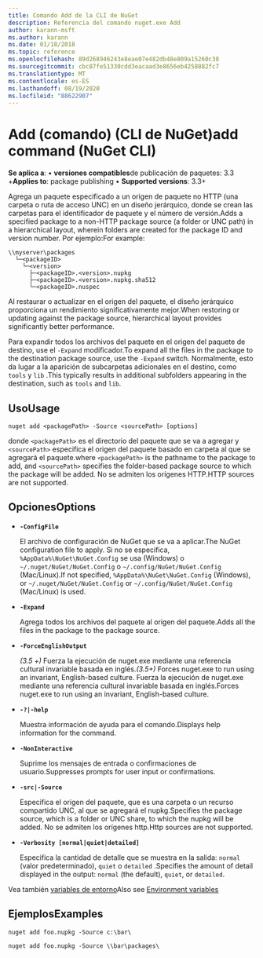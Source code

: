 ```yaml
---
title: Comando Add de la CLI de NuGet
description: Referencia del comando nuget.exe Add
author: karann-msft
ms.author: karann
ms.date: 01/18/2018
ms.topic: reference
ms.openlocfilehash: 89d268946243e8eae07e482db48e809a15260c38
ms.sourcegitcommit: cbc87fe51330cdd3eacaad3e8656eb4258882fc7
ms.translationtype: MT
ms.contentlocale: es-ES
ms.lasthandoff: 08/19/2020
ms.locfileid: "88622907"
---
```

# <a name="add-command-nuget-cli"></a><span data-ttu-id="79cf9-103">Add (comando) (CLI de NuGet)</span><span class="sxs-lookup"><span data-stu-id="79cf9-103">add command (NuGet CLI)</span></span>

<span data-ttu-id="79cf9-104">**Se aplica a**: &bullet; **versiones compatibles**de publicación de paquetes: 3.3 +</span><span class="sxs-lookup"><span data-stu-id="79cf9-104">**Applies to**: package publishing &bullet; **Supported versions**: 3.3+</span></span>

<span data-ttu-id="79cf9-105">Agrega un paquete especificado a un origen de paquete no HTTP (una carpeta o ruta de acceso UNC) en un diseño jerárquico, donde se crean las carpetas para el identificador de paquete y el número de versión.</span><span class="sxs-lookup"><span data-stu-id="79cf9-105">Adds a specified package to a non-HTTP package source (a folder or UNC path) in a hierarchical layout, wherein folders are created for the package ID and version number.</span></span> <span data-ttu-id="79cf9-106">Por ejemplo:</span><span class="sxs-lookup"><span data-stu-id="79cf9-106">For example:</span></span>

```
\\myserver\packages
  └─<packageID>
    └─<version>
      ├─<packageID>.<version>.nupkg
      ├─<packageID>.<version>.nupkg.sha512
      └─<packageID>.nuspec
```

<span data-ttu-id="79cf9-107">Al restaurar o actualizar en el origen del paquete, el diseño jerárquico proporciona un rendimiento significativamente mejor.</span><span class="sxs-lookup"><span data-stu-id="79cf9-107">When restoring or updating against the package source, hierarchical layout provides significantly better performance.</span></span>

<span data-ttu-id="79cf9-108">Para expandir todos los archivos del paquete en el origen del paquete de destino, use el `-Expand` modificador.</span><span class="sxs-lookup"><span data-stu-id="79cf9-108">To expand all the files in the package to the destination package source, use the `-Expand` switch.</span></span> <span data-ttu-id="79cf9-109">Normalmente, esto da lugar a la aparición de subcarpetas adicionales en el destino, como `tools` y `lib` .</span><span class="sxs-lookup"><span data-stu-id="79cf9-109">This typically results in additional subfolders appearing in the destination, such as `tools` and `lib`.</span></span>

## <a name="usage"></a><span data-ttu-id="79cf9-110">Uso</span><span class="sxs-lookup"><span data-stu-id="79cf9-110">Usage</span></span>

```cli
nuget add <packagePath> -Source <sourcePath> [options]
```

<span data-ttu-id="79cf9-111">donde `<packagePath>` es el directorio del paquete que se va a agregar y `<sourcePath>` especifica el origen del paquete basado en carpeta al que se agregará el paquete.</span><span class="sxs-lookup"><span data-stu-id="79cf9-111">where `<packagePath>` is the pathname to the package to add, and `<sourcePath>` specifies the folder-based package source to which the package will be added.</span></span> <span data-ttu-id="79cf9-112">No se admiten los orígenes HTTP.</span><span class="sxs-lookup"><span data-stu-id="79cf9-112">HTTP sources are not supported.</span></span>

## <a name="options"></a><span data-ttu-id="79cf9-113">Opciones</span><span class="sxs-lookup"><span data-stu-id="79cf9-113">Options</span></span>

- **`-ConfigFile`**

  <span data-ttu-id="79cf9-114">El archivo de configuración de NuGet que se va a aplicar.</span><span class="sxs-lookup"><span data-stu-id="79cf9-114">The NuGet configuration file to apply.</span></span> <span data-ttu-id="79cf9-115">Si no se especifica, `%AppData%\NuGet\NuGet.Config` se usa (Windows) o `~/.nuget/NuGet/NuGet.Config` o `~/.config/NuGet/NuGet.Config` (Mac/Linux).</span><span class="sxs-lookup"><span data-stu-id="79cf9-115">If not specified, `%AppData%\NuGet\NuGet.Config` (Windows), or `~/.nuget/NuGet/NuGet.Config` or `~/.config/NuGet/NuGet.Config` (Mac/Linux) is used.</span></span>

- **`-Expand`**

  <span data-ttu-id="79cf9-116">Agrega todos los archivos del paquete al origen del paquete.</span><span class="sxs-lookup"><span data-stu-id="79cf9-116">Adds all the files in the package to the package source.</span></span>

- **`-ForceEnglishOutput`**

  <span data-ttu-id="79cf9-117">*(3.5 +)* Fuerza la ejecución de nuget.exe mediante una referencia cultural invariable basada en inglés.</span><span class="sxs-lookup"><span data-stu-id="79cf9-117">*(3.5+)* Forces nuget.exe to run using an invariant, English-based culture.</span></span>
<span data-ttu-id="79cf9-118">Fuerza la ejecución de nuget.exe mediante una referencia cultural invariable basada en inglés.</span><span class="sxs-lookup"><span data-stu-id="79cf9-118">Forces nuget.exe to run using an invariant, English-based culture.</span></span>

- **`-?|-help`**

  <span data-ttu-id="79cf9-119">Muestra información de ayuda para el comando.</span><span class="sxs-lookup"><span data-stu-id="79cf9-119">Displays help information for the command.</span></span>

- **`-NonInteractive`**

  <span data-ttu-id="79cf9-120">Suprime los mensajes de entrada o confirmaciones de usuario.</span><span class="sxs-lookup"><span data-stu-id="79cf9-120">Suppresses prompts for user input or confirmations.</span></span>

- **`-src|-Source`**

   <span data-ttu-id="79cf9-121">Especifica el origen del paquete, que es una carpeta o un recurso compartido UNC, al que se agregará el nupkg.</span><span class="sxs-lookup"><span data-stu-id="79cf9-121">Specifies the package source, which is a folder or UNC share, to which the nupkg will be added.</span></span> <span data-ttu-id="79cf9-122">No se admiten los orígenes http.</span><span class="sxs-lookup"><span data-stu-id="79cf9-122">Http sources are not supported.</span></span>

- **`-Verbosity [normal|quiet|detailed]`**

  <span data-ttu-id="79cf9-123">Especifica la cantidad de detalle que se muestra en la salida: `normal` (valor predeterminado), `quiet` o `detailed` .</span><span class="sxs-lookup"><span data-stu-id="79cf9-123">Specifies the amount of detail displayed in the output: `normal` (the default), `quiet`, or `detailed`.</span></span>

<span data-ttu-id="79cf9-124">Vea también [variables de entorno](cli-ref-environment-variables.md)</span><span class="sxs-lookup"><span data-stu-id="79cf9-124">Also see [Environment variables](cli-ref-environment-variables.md)</span></span>

## <a name="examples"></a><span data-ttu-id="79cf9-125">Ejemplos</span><span class="sxs-lookup"><span data-stu-id="79cf9-125">Examples</span></span>

```cli
nuget add foo.nupkg -Source c:\bar\

nuget add foo.nupkg -Source \\bar\packages\
```
